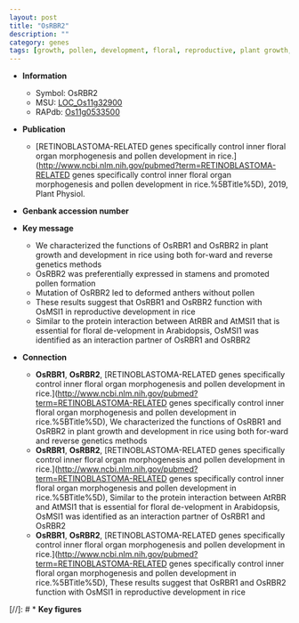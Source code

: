 ```yaml
---
layout: post
title: "OsRBR2"
description: ""
category: genes
tags: [growth, pollen, development, floral, reproductive, plant growth, reproductive development]
---
```


* **Information**  
    + Symbol: OsRBR2  
    + MSU: [LOC_Os11g32900](http://rice.uga.edu/cgi-bin/ORF_infopage.cgi?orf=LOC_Os11g32900)  
    + RAPdb: [Os11g0533500](https://rapdb.dna.affrc.go.jp/locus/?name=Os11g0533500)  

* **Publication**  
    + [RETINOBLASTOMA-RELATED genes specifically control inner floral organ morphogenesis and pollen development in rice.](http://www.ncbi.nlm.nih.gov/pubmed?term=RETINOBLASTOMA-RELATED genes specifically control inner floral organ morphogenesis and pollen development in rice.%5BTitle%5D), 2019, Plant Physiol.

* **Genbank accession number**  

* **Key message**  
    + We characterized the functions of OsRBR1 and OsRBR2 in plant growth and development in rice using both for-ward and reverse genetics methods
    + OsRBR2 was preferentially expressed in stamens and promoted pollen formation
    + Mutation of OsRBR2 led to deformed anthers without pollen
    + These results suggest that OsRBR1 and OsRBR2 function with OsMSI1 in reproductive development in rice
    + Similar to the protein interaction between AtRBR and AtMSI1 that is essential for floral de-velopment in Arabidopsis, OsMSI1 was identified as an interaction partner of OsRBR1 and OsRBR2

* **Connection**  
    + __OsRBR1__, __OsRBR2__, [RETINOBLASTOMA-RELATED genes specifically control inner floral organ morphogenesis and pollen development in rice.](http://www.ncbi.nlm.nih.gov/pubmed?term=RETINOBLASTOMA-RELATED genes specifically control inner floral organ morphogenesis and pollen development in rice.%5BTitle%5D),  We characterized the functions of OsRBR1 and OsRBR2 in plant growth and development in rice using both for-ward and reverse genetics methods
    + __OsRBR1__, __OsRBR2__, [RETINOBLASTOMA-RELATED genes specifically control inner floral organ morphogenesis and pollen development in rice.](http://www.ncbi.nlm.nih.gov/pubmed?term=RETINOBLASTOMA-RELATED genes specifically control inner floral organ morphogenesis and pollen development in rice.%5BTitle%5D),  Similar to the protein interaction between AtRBR and AtMSI1 that is essential for floral de-velopment in Arabidopsis, OsMSI1 was identified as an interaction partner of OsRBR1 and OsRBR2
    + __OsRBR1__, __OsRBR2__, [RETINOBLASTOMA-RELATED genes specifically control inner floral organ morphogenesis and pollen development in rice.](http://www.ncbi.nlm.nih.gov/pubmed?term=RETINOBLASTOMA-RELATED genes specifically control inner floral organ morphogenesis and pollen development in rice.%5BTitle%5D),  These results suggest that OsRBR1 and OsRBR2 function with OsMSI1 in reproductive development in rice

[//]: # * **Key figures**  


